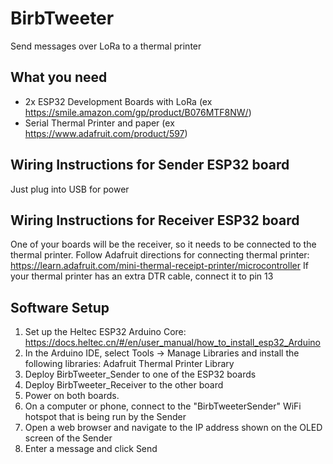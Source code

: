 # BirbTweeter
Send messages over LoRa to a thermal printer

## What you need
- 2x ESP32 Development Boards with LoRa (ex https://smile.amazon.com/gp/product/B076MTF8NW/)
- Serial Thermal Printer and paper (ex https://www.adafruit.com/product/597)

## Wiring Instructions for Sender ESP32 board
Just plug into USB for power

## Wiring Instructions for Receiver ESP32 board
One of your boards will be the receiver, so it needs to be connected to the thermal printer.
Follow Adafruit directions for connecting thermal printer: https://learn.adafruit.com/mini-thermal-receipt-printer/microcontroller
If your thermal printer has an extra DTR cable, connect it to pin 13

## Software Setup
1. Set up the Heltec ESP32 Arduino Core: https://docs.heltec.cn/#/en/user_manual/how_to_install_esp32_Arduino
2. In the Arduino IDE, select Tools -> Manage Libraries and install the following libraries: Adafruit Thermal Printer Library
3. Deploy BirbTweeter_Sender to one of the ESP32 boards
4. Deploy BirbTweeter_Receiver to the other board
5. Power on both boards.
6. On a computer or phone, connect to the "BirbTweeterSender" WiFi hotspot that is being run by the Sender
7. Open a web browser and navigate to the IP address shown on the OLED screen of the Sender
8. Enter a message and click Send
